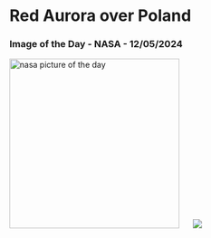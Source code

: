 # Red Aurora over Poland
### Image of the Day - NASA - 12/05/2024
<img src="https://apod.nasa.gov/apod/image/2405/AuroraPoland_Durlej_960.jpg" alt="nasa picture of the day" width="300"/>&nbsp; &nbsp; &nbsp; <img src="https://github-readme-streak-stats.herokuapp.com/?user=tempo-riz&theme=merko" >



  
